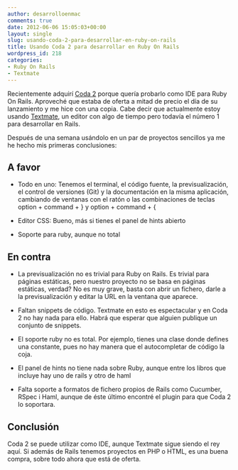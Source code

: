 ```yaml
---
author: desarrolloenmac
comments: true
date: 2012-06-06 15:05:03+00:00
layout: single
slug: usando-coda-2-para-desarrollar-en-ruby-on-rails
title: Usando Coda 2 para desarrollar en Ruby On Rails
wordpress_id: 218
categories:
- Ruby On Rails
- Textmate
---
```



Recientemente adquirí [Coda 2](http://www.panic.com/coda/) porque quería probarlo como IDE para Ruby On Rails. Aproveché que estaba de oferta a mitad de precio el día de su lanzamiento y me hice con una copia. Cabe decir que actualmente estoy usando [Textmate](http://macromates.com/), un editor con algo de tiempo pero todavía el número 1 para desarrollar en Rails.




Después de una semana usándolo en un par de proyectos sencillos ya me he hecho mis primeras conclusiones:





## A favor









  * Todo en uno: Tenemos el terminal, el código fuente, la previsualización, el control de versiones (Git) y la documentación en la misma aplicación, cambiando de ventanas con el ratón o las combinaciones de teclas option + command + } y option + command + {


  * Editor CSS: Bueno, más si tienes el panel de hints abierto


  * Soporte para ruby, aunque no total









## En contra









  * La previsualización no es trivial para Ruby on Rails. Es trivial para páginas estáticas, pero nuestro proyecto no se basa en páginas estáticas, verdad? No es muy grave, basta con abrir un fichero, darle a la previsualización y editar la URL en la ventana que aparece.


  * Faltan snippets de código. Textmate en esto es espectacular y en Coda 2 no hay nada para ello. Habrá que esperar que alguien publique un conjunto de snippets.


  * El soporte ruby no es total. Por ejemplo, tienes una clase donde defines una constante, pues no hay manera que el autocompletar de código la coja.


  * El panel de hints no tiene nada sobre Ruby, aunque entre los libros que incluye hay uno de rails y otro de haml


  * Falta soporte a formatos de fichero propios de Rails como Cucumber, RSpec i Haml, aunque de éste último encontré el plugin para que Coda 2 lo soportara.









## Conclusión





Coda 2 se puede utilizar como IDE, aunque Textmate sigue siendo el rey aquí. Si además de Rails tenemos proyectos en PHP o HTML, es una buena compra, sobre todo ahora que está de oferta.
